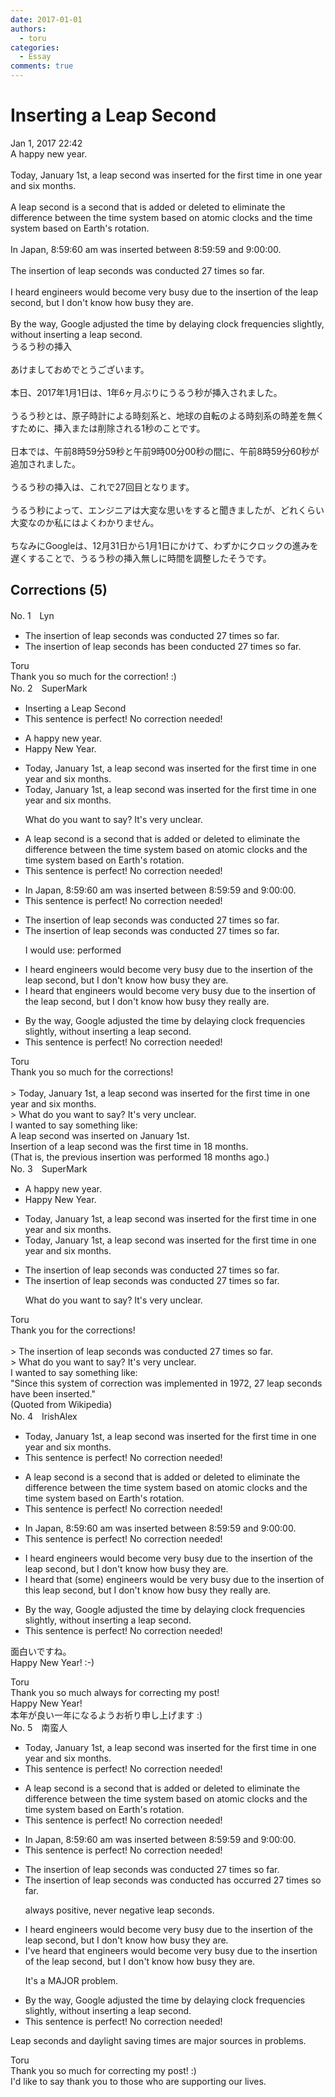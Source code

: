 ```yaml
---
date: 2017-01-01
authors:
  - toru
categories:
  - Essay
comments: true
---
```


# Inserting a Leap Second
<div class="date">Jan 1, 2017 22:42</div>
<div id="post"><div id="body_show_ori">
A happy new year.<br/><br/>Today, January 1st, a leap second was inserted for the first time in one year and six months.<br/><br/>A leap second is a second that is added or deleted to eliminate the difference between the time system based on atomic clocks and the time system based on Earth's rotation.<br/><br/>In Japan, 8:59:60 am was inserted between 8:59:59 and 9:00:00.<br/><br/>The insertion of leap seconds was conducted 27 times so far.<br/><br/>I heard engineers would become very busy due to the insertion of the leap second, but I don't know how busy they are.<br/><br/>By the way, Google adjusted the time by delaying clock frequencies slightly, without inserting a leap second.
</div></div>

<!-- more -->

<div id="post_ja"><div id="body_show_mo">
うるう秒の挿入<br/><br/>あけましておめでとうございます。<br/><br/>本日、2017年1月1日は、1年6ヶ月ぶりにうるう秒が挿入されました。<br/><br/>うるう秒とは、原子時計による時刻系と、地球の自転のよる時刻系の時差を無くすために、挿入または削除される1秒のことです。<br/><br/>日本では、午前8時59分59秒と午前9時00分00秒の間に、午前8時59分60秒が追加されました。<br/><br/>うるう秒の挿入は、これで27回目となります。<br/><br/>うるう秒によって、エンジニアは大変な思いをすると聞きましたが、どれくらい大変なのか私にはよくわかりません。<br/><br/>ちなみにGoogleは、12月31日から1月1日にかけて、わずかにクロックの進みを遅くすることで、うるう秒の挿入無しに時間を調整したそうです。
</div></div>

## Corrections (5)
<div id="block"><div class="first_name"> No. 1　<span class="just_name">Lyn</span></div><div id="block2">
<ul class="correction_field">
<li class="incorrect">The insertion of leap seconds was conducted 27 times so far.</li>
<li class="corrected correct">
The insertion of leap seconds <span class="f_red">has been</span> conducted 27 times so far.
</li>
</ul>
</div><div class="name"><span class="just_name">Toru</span><br>
Thank you so much for the correction! :)
</div>
</div>
<div id="block"><div class="first_name"> No. 2　<span class="just_name">SuperMark</span></div><div id="block2">
<ul class="correction_field">
<li class="incorrect">Inserting a Leap Second</li>
<li class="corrected perfect">This sentence is perfect! No correction needed!</li>
</ul>
<ul class="correction_field">
<li class="incorrect">A happy new year.</li>
<li class="corrected correct">
<span class="f_red">H</span>appy <span class="f_red">N</span>ew <span class="f_red">Y</span>ear.
</li>
</ul>
<ul class="correction_field">
<li class="incorrect">Today, January 1st, a leap second was inserted for the first time in one year and six months.</li>
<li class="corrected correct">
Today, January 1st, a leap second was inserted for the first time in one year and six months.
<p class="correction_comment">What do you want to say? It's very unclear.</p>
</li>
</ul>
<ul class="correction_field">
<li class="incorrect">A leap second is a second that is added or deleted to eliminate the difference between the time system based on atomic clocks and the time system based on Earth's rotation.</li>
<li class="corrected perfect">This sentence is perfect! No correction needed!</li>
</ul>
<ul class="correction_field">
<li class="incorrect">In Japan, 8:59:60 am was inserted between 8:59:59 and 9:00:00.</li>
<li class="corrected perfect">This sentence is perfect! No correction needed!</li>
</ul>
<ul class="correction_field">
<li class="incorrect">The insertion of leap seconds was conducted 27 times so far.</li>
<li class="corrected correct">
The insertion of leap seconds was conducted 27 times so far.
<p class="correction_comment">I would use: performed</p>
</li>
</ul>
<ul class="correction_field">
<li class="incorrect">I heard engineers would become very busy due to the insertion of the leap second, but I don't know how busy they are.</li>
<li class="corrected correct">
I heard <span class="f_blue">that </span>engineers would become very busy due to the insertion of the leap second, but I don't know how busy they <span class="f_blue">really </span>are.
</li>
</ul>
<ul class="correction_field">
<li class="incorrect">By the way, Google adjusted the time by delaying clock frequencies slightly, without inserting a leap second.</li>
<li class="corrected perfect">This sentence is perfect! No correction needed!</li>
</ul>
</div><div class="name"><span class="just_name">Toru</span><br>
Thank you so much for the corrections!<br/><br/>&gt; Today, January 1st, a leap second was inserted for the first time in one year and six months.<br/>&gt; What do you want to say? It's very unclear.<br/>I wanted to say something like:<br/>A leap second was inserted on January 1st.<br/>Insertion of a leap second was the first time in 18 months.<br/>(That is, the previous insertion was performed 18 months ago.)
</div>
</div>
<div id="block"><div class="first_name"> No. 3　<span class="just_name">SuperMark</span></div><div id="block2">
<ul class="correction_field">
<li class="incorrect">A happy new year.</li>
<li class="corrected correct">
<span class="f_red">H</span>appy <span class="f_red">N</span>ew <span class="f_red">Y</span>ear.
</li>
</ul>
<ul class="correction_field">
<li class="incorrect">Today, January 1st, a leap second was inserted for the first time in one year and six months.</li>
<li class="corrected correct">
Today, January 1st, a leap second was inserted for the first time in one year and six months.
</li>
</ul>
<ul class="correction_field">
<li class="incorrect">The insertion of leap seconds was conducted 27 times so far.</li>
<li class="corrected correct">
The insertion of leap seconds was conducted 27 times so far.
<p class="correction_comment">What do you want to say? It's very unclear.</p>
</li>
</ul>
</div><div class="name"><span class="just_name">Toru</span><br>
Thank you for the corrections!<br/><br/>&gt; The insertion of leap seconds was conducted 27 times so far.<br/>&gt; What do you want to say? It's very unclear.<br/>I wanted to say something like:<br/>"Since this system of correction was implemented in 1972, 27 leap seconds have been inserted."<br/>(Quoted from Wikipedia)
</div>
</div>
<div id="block"><div class="first_name"> No. 4　<span class="just_name">IrishAlex</span></div><div id="block2">
<ul class="correction_field">
<li class="incorrect">Today, January 1st, a leap second was inserted for the first time in one year and six months.</li>
<li class="corrected perfect">This sentence is perfect! No correction needed!</li>
</ul>
<ul class="correction_field">
<li class="incorrect">A leap second is a second that is added or deleted to eliminate the difference between the time system based on atomic clocks and the time system based on Earth's rotation.</li>
<li class="corrected perfect">This sentence is perfect! No correction needed!</li>
</ul>
<ul class="correction_field">
<li class="incorrect">In Japan, 8:59:60 am was inserted between 8:59:59 and 9:00:00.</li>
<li class="corrected perfect">This sentence is perfect! No correction needed!</li>
</ul>
<ul class="correction_field">
<li class="incorrect">I heard engineers would become very busy due to the insertion of the leap second, but I don't know how busy they are.</li>
<li class="corrected correct">
I heard that (some) engineers would be very busy due to the insertion of th<span class="f_blue">is</span> leap second, but I don't know how busy they <span class="f_blue">really </span>are.
</li>
</ul>
<ul class="correction_field">
<li class="incorrect">By the way, Google adjusted the time by delaying clock frequencies slightly, without inserting a leap second.</li>
<li class="corrected perfect">This sentence is perfect! No correction needed!</li>
</ul>
<p class="comment_small">
 面白いですね。
 <br/>
 Happy New Year! :-)
</p>

</div><div class="name"><span class="just_name">Toru</span><br>
Thank you so much always for correcting my post!<br/>Happy New Year!<br/>本年が良い一年になるようお祈り申し上げます :)
</div>
</div>
<div id="block"><div class="first_name"> No. 5　<span class="just_name">南蛮人</span></div><div id="block2">
<ul class="correction_field">
<li class="incorrect">Today, January 1st, a leap second was inserted for the first time in one year and six months.</li>
<li class="corrected perfect">This sentence is perfect! No correction needed!</li>
</ul>
<ul class="correction_field">
<li class="incorrect">A leap second is a second that is added or deleted to eliminate the difference between the time system based on atomic clocks and the time system based on Earth's rotation.</li>
<li class="corrected perfect">This sentence is perfect! No correction needed!</li>
</ul>
<ul class="correction_field">
<li class="incorrect">In Japan, 8:59:60 am was inserted between 8:59:59 and 9:00:00.</li>
<li class="corrected perfect">This sentence is perfect! No correction needed!</li>
</ul>
<ul class="correction_field">
<li class="incorrect">The insertion of leap seconds was conducted 27 times so far.</li>
<li class="corrected correct">
The insertion of leap seconds <span class="sline"><span class="f_red">was conducted</span></span> <span class="f_blue">has occurred</span> 27 times so far.
<p class="correction_comment">always positive, never negative leap seconds.</p>
</li>
</ul>
<ul class="correction_field">
<li class="incorrect">I heard engineers would become very busy due to the insertion of the leap second, but I don't know how busy they are.</li>
<li class="corrected correct">
I<span class="f_gray">'ve</span> heard <span class="f_blue">that</span> engineers would become very busy due to the insertion of the leap second, but I don't know how busy they are.
<p class="correction_comment">It's a MAJOR problem.</p>
</li>
</ul>
<ul class="correction_field">
<li class="incorrect">By the way, Google adjusted the time by delaying clock frequencies slightly, without inserting a leap second.</li>
<li class="corrected perfect">This sentence is perfect! No correction needed!</li>
</ul>
<p class="comment_small">
 Leap seconds and daylight saving times are major sources in problems.
</p>

</div><div class="name"><span class="just_name">Toru</span><br>
Thank you so much for correcting my post! :)<br/>I'd like to say thank you to those who are supporting our lives.
</div>
</div>
